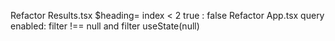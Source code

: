 Refactor Results.tsx $heading= index < 2 true : false
Refactor App.tsx query enabled: filter !== null and filter useState(null)